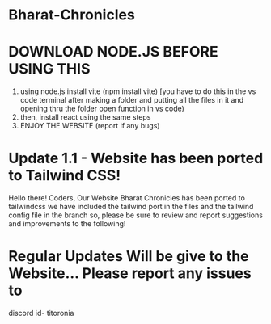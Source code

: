 # Bharat-Chronicles

# DOWNLOAD NODE.JS BEFORE USING THIS

1. using node.js install vite (npm install vite) [you have to do this in the vs code terminal after making a folder and putting all the files in it and opening thru the folder open function in vs code)
2. then, install react using the same steps
3. ENJOY THE WEBSITE (report if any bugs)

# Update 1.1 - Website has been ported to Tailwind CSS!

Hello there! Coders, Our Website Bharat Chronicles has been ported to tailwindcss we have included the tailwind port in the files and the tailwind
config file in the branch so, please be sure to review and report suggestions and improvements to the following!


# Regular Updates Will be give to the Website... Please report any issues to
discord id- titoronia

